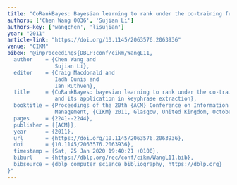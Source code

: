 ```yaml
---
title: "CoRankBayes: Bayesian learning to rank under the co-training framework and its application in keyphrase extraction"
authors: ['Chen Wang 0036', 'Sujian Li']
authors-key: ['wangchen', 'lisujian']
year: "2011"
article-link: "https://doi.org/10.1145/2063576.2063936"
venue: "CIKM"
bibex: "@inproceedings{DBLP:conf/cikm/WangL11,
  author    = {Chen Wang and
               Sujian Li},
  editor    = {Craig Macdonald and
               Iadh Ounis and
               Ian Ruthven},
  title     = {CoRankBayes: bayesian learning to rank under the co-training framework
               and its application in keyphrase extraction},
  booktitle = {Proceedings of the 20th {ACM} Conference on Information and Knowledge
               Management, {CIKM} 2011, Glasgow, United Kingdom, October 24-28, 2011},
  pages     = {2241--2244},
  publisher = {{ACM}},
  year      = {2011},
  url       = {https://doi.org/10.1145/2063576.2063936},
  doi       = {10.1145/2063576.2063936},
  timestamp = {Sat, 25 Jan 2020 19:40:21 +0100},
  biburl    = {https://dblp.org/rec/conf/cikm/WangL11.bib},
  bibsource = {dblp computer science bibliography, https://dblp.org}
}"
---
```

